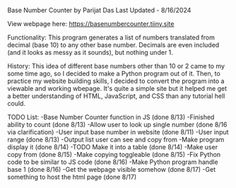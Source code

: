 Base Number Counter by Parijat Das
Last Updated - 8/16/2024

View webpage here: https://basenumbercounter.tiiny.site

Functionality:
This program generates a list of numbers translated from decimal (base 10) to any other base number. Decimals are even included (and it looks as messy as it sounds), but nothing under 1.

History:
This idea of different base numbers other than 10 or 2 came to my some time ago, so I decided to make a Python program out of it. Then, to practice my website building skills, I decided to convert the program into a viewable and working wbepage. It's quite a simple site but it helped me get a better understanding of HTML, JavaScript, and CSS than any tutorial hell could. 

TODO List:
-Base Number Counter function in JS (done 8/13)
    -Finished ability to count (done 8/13)
    -Allow user to look up single number (done 8/16 via clarification)
-User input base number in website (done 8/11)
    -User input range (done 8/13)
-Output list user can see and copy from
    -Make program display it (done 8/14)
    -TODO Make it into a table (done 8/14)
    -Make user copy from (done 8/15)
        -Make copying toggleable (done 8/15)
-Fix Python code to be similar to JS code (done 8/16)
    -Make Python program handle base 1 (done 8/16)
-Get the webpage visible somehow (done 8/17)
    -Get something to host the html page (done 8/17)